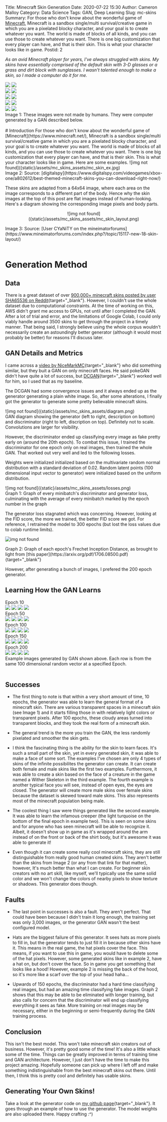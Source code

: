 Title: Minecraft Skin Generation
Date: 2020-07-22 15:30
Author: Cameron Malloy
Category: Data Science
Tags: GAN, Deep Learning
Slug: mc-skins
Summary: For those who don't know about the wonderful game of [Minecraft](https://www.minecraft.net/), Minecraft is a sandbox single/multi survival/creative game in which you are a pixelated blocky character, and your goal is to create whatever you want. The world is made of blocks of all kinds, and you can use those to create whatever you want. There is one big customization that every player can have, and that is their skin. This is what your character looks like in game.
Postid: 2

*As an avid Minecraft player for years, I've always struggled with skins. My skins have essentially comprised of the default skin with 3-D glasses or a grass and dirt block with sunglasses. I wasn't talented enough to make a skin, so I made a computer do it for me.*

<div class="mc-row">
    <div class="mc-column">
        <img class="mc-skin image-rendering-pixelated" src="{static}/assets/mc_skins_assets/skin_0_epoch200.png">
        <img class="mc-skin image-rendering-pixelated" src="{static}/assets/mc_skins_assets/skin_1_epoch200.png">
    </div>
    <div class="mc-column">
        <img class="mc-skin image-rendering-pixelated" src="{static}/assets/mc_skins_assets/skin_2_epoch200.png">
        <img class="mc-skin image-rendering-pixelated" src="{static}/assets/mc_skins_assets/skin_3_epoch200.png">
    </div>
    <div class="mc-column">
        <img class="mc-skin image-rendering-pixelated" src="{static}/assets/mc_skins_assets/skin_4_epoch200.png">
        <img class="mc-skin image-rendering-pixelated" src="{static}/assets/mc_skins_assets/skin_5_epoch200.png">
    </div>
    <div class="mc-column">
        <img class="mc-skin image-rendering-pixelated" src="{static}/assets/mc_skins_assets/skin_6_epoch200.png">
        <img class="mc-skin image-rendering-pixelated" src="{static}/assets/mc_skins_assets/skin_7_epoch200.png">
    </div>
    <div class="mc-column">
        <img class="mc-skin image-rendering-pixelated" src="{static}/assets/mc_skins_assets/skin_8_epoch200.png">
        <img class="mc-skin image-rendering-pixelated" src="{static}/assets/mc_skins_assets/skin_9_epoch200.png">
    </div>
</div>
<figcaption markdown="span">
Image 1: These images were not made by humans. They were computer generated by a GAN described below.
</figcaption>

<br />
# Introduction
For those who don't know about the wonderful game of [Minecraft](https://www.minecraft.net/), Minecraft is a sandbox single/multi survival/creative game in which you are a pixelated blocky character, and your goal is to create whatever you want. The world is made of blocks of all kinds, and you can use those to create whatever you want. There is one big customization that every player can have, and that is their skin. This is what your character looks like in game. Here are some examples.
![img not found]({static}/assets/mc_skins_assets/mc_skin_ex.jpg)
<figcaption markdown="span">
Image 2: Source: [digitalspy](https://www.digitalspy.com/videogames/xbox-one/a802612/best-themed-minecraft-skins-you-can-download-right-now/)
</figcaption>

These skins are adapted from a 64x64 image, where each area on the image corresponds to a different part of the body. Hence why the skin images at the top of this post are flat images instead of human-looking. Here's a diagram showing the corresponding image pixels and body parts.
<center>
<figure markdown="span", id="ba_race_map">
![img not found]({static}/assets/mc_skins_assets/mc_skin_layout.png)
</figure>
</center>
<figcaption markdown="span">
Image 3: Source: [User CYaNiTY on the mineimatorforums](https://www.mineimatorforums.com/index.php?/topic/15117-new-18-skin-layout/)
</figcaption>

<br />

# Generation Method

## Data
There is a great dataset of over [900,000+ minecraft skins posted by user SHA65536 on Reddit](https://www.reddit.com/r/datasets/comments/cmccb8/minecraft_skins_image_dataset/){target="_blank"}. However, I couldn't use the whole dataset due to computational constraints. At the time of working on this, AWS didn't grant me access to GPUs, not until after I completed the GAN. After a lot of trial and error, and the limitations of Google Colab, I could only viably handle around 3500 skins to get through the project in a timely manner. That being said, I strongly believe using the whole corpus wouldn't necessarily create an astoundingly better generator (although it would most probably be better) for reasons I'll discuss later.

## GAN Details and Metrics
I came across a [video by NiceMarkMC](https://www.youtube.com/watch?v=EuH2PGsOUxY){target="_blank"} who did something similar, but they buit a GAN on only minecraft faces. He said pokeGAN didn't have quite a lot of success, but [DCGAN](https://arxiv.org/abs/1511.06434){target="_blank"} worked well for him, so I used that as my baseline.

The DCGAN had some convergence issues and it always ended up as the generator generating a plain white image. So, after some alterations, I finally got the generator to generate some pretty believable minecraft skins.

<div class="long-img" markdown="span">
![img not found]({static}/assets/mc_skins_assets/diagram.png)
</div>
<figcaption markdown="span">
GAN diagram showing the generator (left to right, description on bottom) and discriminator (right to left, discription on top). Definitely not to scale. Convolutions are larger for visibility.
</figcaption>

However, the discriminator ended up classifying every image as fake pretty early on (around the 20th epoch). To combat this issue, I trained the discriminator for one epoch only on real images, then trained the whole GAN. That worked out very well and led to the following losses.

Weights were initialized initialized based on the multivariate random normal distribution with a standard deviation of 0.02. Random latent points (100 dimensional input vector to generator) were initialized based on the uniform distribution.

<div class="long-img" markdown="span">
![img not found]({static}/assets/mc_skins_assets/losses.png)
</div>
<figcaption>
Graph 1: Graph of every minibatch's discriminator and generator loss, culminating with the average of every minibatch marked by the epoch number in the graph
</figcaption>

The generator loss stagnated which was concerning. However, looking at the FID score, the more we trained, the better FID score we got. For reference, I retrained the model to 300 epochs (but lost the loss values due to colab runtime limits).

![img not found]({static}/assets/mc_skins_assets/fid.png)
<figcaption>
Graph 2: Graph of each epoch's Frechet Inception Distance, as brought to light from [this paper](https://arxiv.org/pdf/1706.08500.pdf){target="_blank"}
</figcaption>

However, after generating a bunch of images, I prefered the 200 epoch generator.

## Learning How the GAN Learns

<div class="mc-row">
    <div class="mc-column">
        <div>Epoch 10</div>
        <img class="mc-skin image-rendering-pixelated border-bottom" src="{static}/assets/mc_skins_assets/skin_7_epoch10.png">
        <img class="mc-skin image-rendering-pixelated border-bottom" src="{static}/assets/mc_skins_assets/skin_6_epoch10.png">
        <img class="mc-skin image-rendering-pixelated border-bottom" src="{static}/assets/mc_skins_assets/skin_8_epoch10.png">
        <img class="mc-skin image-rendering-pixelated border-bottom" src="{static}/assets/mc_skins_assets/skin_0_epoch10.png">
    </div>
    <div class="mc-column">
        <div>Epoch 50</div>
        <img class="mc-skin image-rendering-pixelated border-bottom" src="{static}/assets/mc_skins_assets/skin_7_epoch50.png">
        <img class="mc-skin image-rendering-pixelated border-bottom" src="{static}/assets/mc_skins_assets/skin_6_epoch50.png">
        <img class="mc-skin image-rendering-pixelated border-bottom" src="{static}/assets/mc_skins_assets/skin_8_epoch50.png">
        <img class="mc-skin image-rendering-pixelated border-bottom" src="{static}/assets/mc_skins_assets/skin_0_epoch50.png">
    </div>
    <div class="mc-column">
        <div>Epoch 100</div>
        <img class="mc-skin image-rendering-pixelated border-bottom" src="{static}/assets/mc_skins_assets/skin_7_epoch100.png">
        <img class="mc-skin image-rendering-pixelated border-bottom" src="{static}/assets/mc_skins_assets/skin_6_epoch100.png">
        <img class="mc-skin image-rendering-pixelated border-bottom" src="{static}/assets/mc_skins_assets/skin_8_epoch100.png">
        <img class="mc-skin image-rendering-pixelated border-bottom" src="{static}/assets/mc_skins_assets/skin_0_epoch100.png">
    </div>
    <div class="mc-column">
        <div>Epoch 150</div>
        <img class="mc-skin image-rendering-pixelated border-bottom" src="{static}/assets/mc_skins_assets/skin_7_epoch150.png">
        <img class="mc-skin image-rendering-pixelated border-bottom" src="{static}/assets/mc_skins_assets/skin_6_epoch150.png">
        <img class="mc-skin image-rendering-pixelated border-bottom" src="{static}/assets/mc_skins_assets/skin_8_epoch150.png">
        <img class="mc-skin image-rendering-pixelated border-bottom" src="{static}/assets/mc_skins_assets/skin_0_epoch150.png">
    </div>
    <div class="mc-column">
        <div>Epoch 200</div>
        <img class="mc-skin image-rendering-pixelated border-bottom" src="{static}/assets/mc_skins_assets/skin_7_epoch200.png">
        <img class="mc-skin image-rendering-pixelated border-bottom" src="{static}/assets/mc_skins_assets/skin_6_epoch200.png">
        <img class="mc-skin image-rendering-pixelated border-bottom" src="{static}/assets/mc_skins_assets/skin_8_epoch200.png">
        <img class="mc-skin image-rendering-pixelated border-bottom" src="{static}/assets/mc_skins_assets/skin_0_epoch200.png">
    </div>
</div>
<figcaption markdown="span">
Example images generated by GAN shown above. Each row is from the same 100 dimensional random vector at a specified Epoch.
</figcaption>

<br />

## Successes

- The first thing to note is that within a very short amount of time, 10 epochs, the generator was able to learn the general format of a minecraft skin. There are various transparent spaces in a minecraft skin (see Image 1) and it starts filling those in with relatively light colors or transparent pixels. After 100 epochs, these cloudy areas turned into transparent blocks, and they took the real form of a minecraft skin.

- The general trend is the more you train the GAN, the less randomly pixelated and smoother the skin gets.

- I think the fascinating thing is the ability for the skin to learn faces. It's such a small part of the skin, yet in every generated skin, it was able to make a face of some sort. The examples I've chosen are only 4 types of skins of the infinite possibilites the generator can create. It can create both female and male skins like the first two examples. Furthermore, it was able to create a skin based on the face of a creature in the game named a Wither Skeleton in the third example. The fourth example is another typical face you will see, instead of open eyes, the eyes are closed. The generator will create more male skins over female skins because the dataset is skewed toward male skins. This also represents most of the minecraft population being male.

- The coolest thing I saw were things generated like the second example. It was able to learn the infamous creeper (the light turquoise on the bottom of the final epoch in example two). This is seen on some skins and for anyone who has seen minecraft will be able to recognize it. Albeit, it doesn't show up in game as it's wrapped around the arm instead of on the front or back of the shirt body, but it's awesome it was able to generate it!

- Even though it can create some really cool minecraft skins, they are still distinguishable from really good human created skins. They aren't better than the skins from Image 2 (or any from that link for that matter), however, It's much better than what I can create. For beginner skin creators with no art skill, like myself, we'll typically use the same solid color and we won't change the colors of nearby pixels to show texture or shadows. This generator does though.

## Faults

- The last point in successes is also a fault. They aren't perfect. That could have been because I didn't train it long enough, the training set was only 3,000 images, or the generator GAN wasn't the best configured model.

- Hats are the biggest failure of this generator. It sees hats as more pixels to fill in, but the generator tends to just fill it in because other skins have it. This means in the real game, the hat pixels cover the face. This means, if you want to use this in game, you would have to delete some of the hat pixels. However, some generated skins like in example 2, have a hat on, but don't cover the face. So in game you get something that looks like a hood! However, example 2 is missing the back of the hood, so it's more like a scarf over the top of your head haha...

- Upwards of 150 epochs, the discriminator had a hard time classifying real images, but had an amazing time classifying fake images. Graph 2 shows that this may be able to be eliminated with longer training, but also calls for concern that the discriminator will end up classifying everything it sees as fake. More training on real images may be necessary, either in the beginning or semi-frequently during the GAN training process.

## Conclusion

This isn't the best model. This won't take minecraft skin creators out of business. However, it's pretty good some of the time! It's also a little whack some of the time. Things can be greatly improved in terms of training time and GAN architecture. However, I just don't have the time to make this project amazing. Hopefully someone can pick up where I left off and make something indistinguishable from the best minecraft skins out there. Until then, I think this is pretty cool and definitely has usable skins.

## Generating Your Own Skins!

Take a look at the generator code on [my github page](https://github.com/cameronmalloy/mc_skins){target="_blank"}. It goes through an example of how to use the generator. The model weights are also uploaded there. Happy crafting :^)